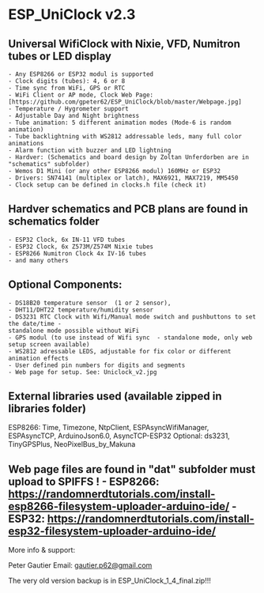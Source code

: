 
# ESP_UniClock v2.3

## Universal WifiClock with Nixie, VFD, Numitron tubes or LED display
	- Any ESP8266 or ESP32 modul is supported
	- Clock digits (tubes): 4, 6 or 8
	- Time sync from WiFi, GPS or RTC
	- WiFi Client or AP mode, Clock Web Page: [https://github.com/gpeter62/ESP_UniClock/blob/master/Webpage.jpg]
	- Temperature / Hygrometer support
	- Adjustable Day and Night brightness
	- Tube animation: 5 different animation modes (Mode-6 is random animation)
	- Tube backlightning with WS2812 addressable leds, many full color animations 
	- Alarm function with buzzer and LED lightning
	- Hardver: (Schematics and board design by Zoltan Unferdorben are in "schematics" subfolder)
	- Wemos D1 Mini (or any other ESP8266 modul) 160MHz or ESP32 
	- Drivers: SN74141 (multiplex or latch), MAX6921, MAX7219, MM5450
	- Clock setup can be defined in clocks.h file (check it)
## Hardver schematics and PCB plans are found in schematics folder 
	- ESP32 Clock, 6x IN-11 VFD tubes
	- ESP32 Clock, 6x Z573M/Z574M Nixie tubes
	- ESP8266 Numitron Clock 4x IV-16 tubes
	- and many others

## Optional Components:
	- DS18B20 temperature sensor  (1 or 2 sensor), 
	- DHT11/DHT22 temperature/humidity sensor
	- DS3231 RTC Clock with Wifi/Manual mode switch and pushbuttons to set the date/time - 
	standalone mode possible without WiFi
	- GPS modul (to use instead of Wifi sync  - standalone mode, only web setup screen available)
	- WS2812 adressable LEDS, adjustable for fix color or different animation effects
	- User defined pin numbers for digits and segments
	- Web page for setup. See: Uniclock_v2.jpg

## External libraries used (available zipped in libraries folder)
ESP8266: Time, Timezone, NtpClient, ESPAsyncWifiManager, ESPAsyncTCP, ArduinoJson6.0, AsyncTCP-ESP32 
Optional: ds3231, TinyGPSPlus, NeoPixelBus_by_Makuna

Web page files are found in "dat" subfolder must upload to SPIFFS !
	- ESP8266:  https://randomnerdtutorials.com/install-esp8266-filesystem-uploader-arduino-ide/
	- ESP32: https://randomnerdtutorials.com/install-esp32-filesystem-uploader-arduino-ide/
--------------------------------------------------------------------------------------------------------
More info & support:

Peter Gautier
 Email: gautier.p62@gmail.com

The very old version backup is in ESP_UniClock_1_4_final.zip!!!